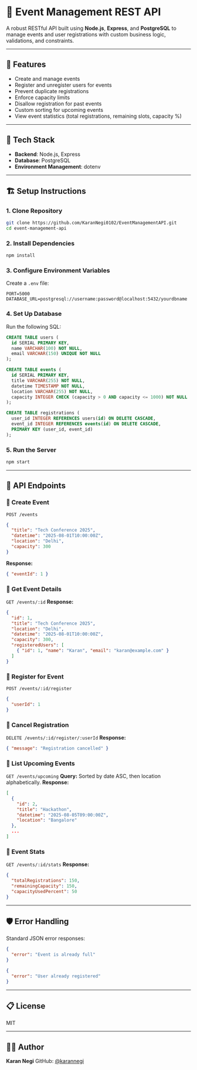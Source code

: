 # 📅 Event Management REST API

A robust RESTful API built using **Node.js**, **Express**, and **PostgreSQL** to manage events and user registrations with custom business logic, validations, and constraints.

---

## 🚀 Features

* Create and manage events
* Register and unregister users for events
* Prevent duplicate registrations
* Enforce capacity limits
* Disallow registration for past events
* Custom sorting for upcoming events
* View event statistics (total registrations, remaining slots, capacity %)

---

## 🧱 Tech Stack

* **Backend**: Node.js, Express
* **Database**: PostgreSQL
* **Environment Management**: dotenv

---

## 🏗️ Setup Instructions

### 1. Clone Repository

```bash
git clone https://github.com/KaranNegi0102/EventManagementAPI.git
cd event-management-api
```

### 2. Install Dependencies

```bash
npm install
```

### 3. Configure Environment Variables

Create a `.env` file:

```env
PORT=5000
DATABASE_URL=postgresql://username:password@localhost:5432/yourdbname
```

### 4. Set Up Database

Run the following SQL:

```sql
CREATE TABLE users (
  id SERIAL PRIMARY KEY,
  name VARCHAR(100) NOT NULL,
  email VARCHAR(150) UNIQUE NOT NULL
);

CREATE TABLE events (
  id SERIAL PRIMARY KEY,
  title VARCHAR(255) NOT NULL,
  datetime TIMESTAMP NOT NULL,
  location VARCHAR(255) NOT NULL,
  capacity INTEGER CHECK (capacity > 0 AND capacity <= 1000) NOT NULL
);

CREATE TABLE registrations (
  user_id INTEGER REFERENCES users(id) ON DELETE CASCADE,
  event_id INTEGER REFERENCES events(id) ON DELETE CASCADE,
  PRIMARY KEY (user_id, event_id)
);
```

### 5. Run the Server

```bash
npm start
```

---

## 🧪 API Endpoints

### 🔹 Create Event

`POST /events`

```json
{
  "title": "Tech Conference 2025",
  "datetime": "2025-08-01T10:00:00Z",
  "location": "Delhi",
  "capacity": 300
}
```

**Response:**

```json
{ "eventId": 1 }
```

### 🔹 Get Event Details

`GET /events/:id`
**Response:**

```json
{
  "id": 1,
  "title": "Tech Conference 2025",
  "location": "Delhi",
  "datetime": "2025-08-01T10:00:00Z",
  "capacity": 300,
  "registeredUsers": [
    { "id": 1, "name": "Karan", "email": "karan@example.com" }
  ]
}
```

### 🔹 Register for Event

`POST /events/:id/register`

```json
{
  "userId": 1
}
```

### 🔹 Cancel Registration

`DELETE /events/:id/register/:userId`
**Response:**

```json
{ "message": "Registration cancelled" }
```

### 🔹 List Upcoming Events

`GET /events/upcoming`
**Query:** Sorted by date ASC, then location alphabetically.
**Response:**

```json
[
  {
    "id": 2,
    "title": "Hackathon",
    "datetime": "2025-08-05T09:00:00Z",
    "location": "Bangalore"
  },
  ...
]
```

### 🔹 Event Stats

`GET /events/:id/stats`
**Response:**

```json
{
  "totalRegistrations": 150,
  "remainingCapacity": 150,
  "capacityUsedPercent": 50
}
```

---

## 🛡️ Error Handling

Standard JSON error responses:

```json
{
  "error": "Event is already full"
}
```

```json
{
  "error": "User already registered"
}
```

---

## 📋 License

MIT

---

## 👨‍💻 Author

**Karan Negi**
GitHub: [@karannegi](https://github.com/yourusername)
